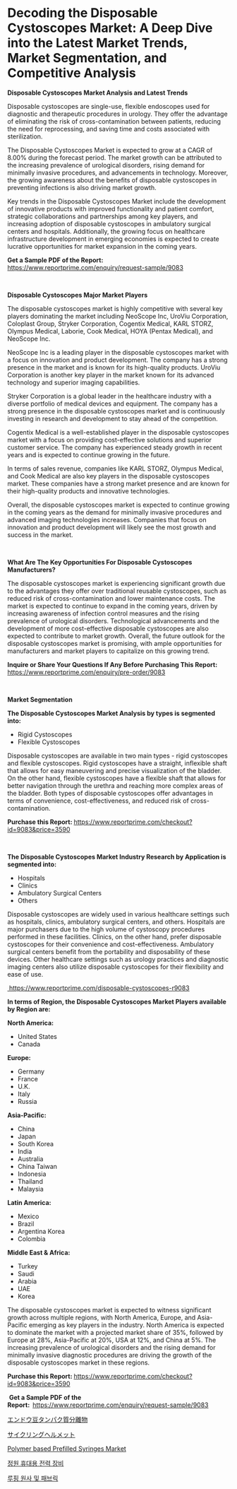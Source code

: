 <p><h1>Decoding the Disposable Cystoscopes Market: A Deep Dive into the Latest Market Trends, Market Segmentation, and Competitive Analysis</h1></p><p><strong>Disposable Cystoscopes Market Analysis and Latest Trends</strong></p>
<p><p>Disposable cystoscopes are single-use, flexible endoscopes used for diagnostic and therapeutic procedures in urology. They offer the advantage of eliminating the risk of cross-contamination between patients, reducing the need for reprocessing, and saving time and costs associated with sterilization.</p><p>The Disposable Cystoscopes Market is expected to grow at a CAGR of 8.00% during the forecast period. The market growth can be attributed to the increasing prevalence of urological disorders, rising demand for minimally invasive procedures, and advancements in technology. Moreover, the growing awareness about the benefits of disposable cystoscopes in preventing infections is also driving market growth.</p><p>Key trends in the Disposable Cystoscopes Market include the development of innovative products with improved functionality and patient comfort, strategic collaborations and partnerships among key players, and increasing adoption of disposable cystoscopes in ambulatory surgical centers and hospitals. Additionally, the growing focus on healthcare infrastructure development in emerging economies is expected to create lucrative opportunities for market expansion in the coming years.</p></p>
<p><strong>Get a Sample PDF of the Report:&nbsp;</strong> <a href="https://www.reportprime.com/enquiry/request-sample/9083">https://www.reportprime.com/enquiry/request-sample/9083</a></p>
<p>&nbsp;</p>
<p><strong>Disposable Cystoscopes Major Market Players</strong></p>
<p><p>The disposable cystoscopes market is highly competitive with several key players dominating the market including NeoScope Inc, UroViu Corporation, Coloplast Group, Stryker Corporation, Cogentix Medical, KARL STORZ, Olympus Medical, Laborie, Cook Medical, HOYA (Pentax Medical), and NeoScope Inc.</p><p>NeoScope Inc is a leading player in the disposable cystoscopes market with a focus on innovation and product development. The company has a strong presence in the market and is known for its high-quality products. UroViu Corporation is another key player in the market known for its advanced technology and superior imaging capabilities.</p><p>Stryker Corporation is a global leader in the healthcare industry with a diverse portfolio of medical devices and equipment. The company has a strong presence in the disposable cystoscopes market and is continuously investing in research and development to stay ahead of the competition.</p><p>Cogentix Medical is a well-established player in the disposable cystoscopes market with a focus on providing cost-effective solutions and superior customer service. The company has experienced steady growth in recent years and is expected to continue growing in the future.</p><p>In terms of sales revenue, companies like KARL STORZ, Olympus Medical, and Cook Medical are also key players in the disposable cystoscopes market. These companies have a strong market presence and are known for their high-quality products and innovative technologies.</p><p>Overall, the disposable cystoscopes market is expected to continue growing in the coming years as the demand for minimally invasive procedures and advanced imaging technologies increases. Companies that focus on innovation and product development will likely see the most growth and success in the market.</p></p>
<p>&nbsp;</p>
<p><strong>What Are The Key Opportunities For Disposable Cystoscopes Manufacturers?</strong></p>
<p><p>The disposable cystoscopes market is experiencing significant growth due to the advantages they offer over traditional reusable cystoscopes, such as reduced risk of cross-contamination and lower maintenance costs. The market is expected to continue to expand in the coming years, driven by increasing awareness of infection control measures and the rising prevalence of urological disorders. Technological advancements and the development of more cost-effective disposable cystoscopes are also expected to contribute to market growth. Overall, the future outlook for the disposable cystoscopes market is promising, with ample opportunities for manufacturers and market players to capitalize on this growing trend.</p></p>
<p><strong>Inquire or Share Your Questions If Any Before Purchasing This Report:</strong> <a href="https://www.reportprime.com/enquiry/pre-order/9083">https://www.reportprime.com/enquiry/pre-order/9083</a></p>
<p>&nbsp;</p>
<p><strong>Market Segmentation</strong></p>
<p><strong>The Disposable Cystoscopes Market Analysis by types is segmented into:</strong></p>
<p><ul><li>Rigid Cystoscopes</li><li>Flexible Cystoscopes</li></ul></p>
<p><p>Disposable cystoscopes are available in two main types - rigid cystoscopes and flexible cystoscopes. Rigid cystoscopes have a straight, inflexible shaft that allows for easy maneuvering and precise visualization of the bladder. On the other hand, flexible cystoscopes have a flexible shaft that allows for better navigation through the urethra and reaching more complex areas of the bladder. Both types of disposable cystoscopes offer advantages in terms of convenience, cost-effectiveness, and reduced risk of cross-contamination.</p></p>
<p><strong>Purchase this Report:&nbsp;</strong><a href="https://www.reportprime.com/checkout?id=9083&price=3590">https://www.reportprime.com/checkout?id=9083&price=3590</a></p>
<p>&nbsp;</p>
<p><strong>The Disposable Cystoscopes Market Industry Research by Application is segmented into:</strong></p>
<p><ul><li>Hospitals</li><li>Clinics</li><li>Ambulatory Surgical Centers</li><li>Others</li></ul></p>
<p><p>Disposable cystoscopes are widely used in various healthcare settings such as hospitals, clinics, ambulatory surgical centers, and others. Hospitals are major purchasers due to the high volume of cystoscopy procedures performed in these facilities. Clinics, on the other hand, prefer disposable cystoscopes for their convenience and cost-effectiveness. Ambulatory surgical centers benefit from the portability and disposability of these devices. Other healthcare settings such as urology practices and diagnostic imaging centers also utilize disposable cystoscopes for their flexibility and ease of use.</p></p>
<p><a href="https://www.reportprime.com/disposable-cystoscopes-r9083">&nbsp;https://www.reportprime.com/disposable-cystoscopes-r9083</a></p>
<p><strong>In terms of Region, the Disposable Cystoscopes Market Players available by Region are:</strong></p>
<p>
    <p> <strong> North America: </strong>
        <ul>
            <li>United States</li>
            <li>Canada</li>
        </ul>
        </p> 
    <p> <strong> Europe: </strong>
        <ul>
            <li>Germany</li>
            <li>France</li>
            <li>U.K.</li>
            <li>Italy</li>
            <li>Russia</li>
        </ul>
        </p> 
    <p> <strong> Asia-Pacific: </strong>
        <ul>
            <li>China</li>
            <li>Japan</li>
            <li>South Korea</li>
            <li>India</li>
            <li>Australia</li>
            <li>China Taiwan</li>
            <li>Indonesia</li>
            <li>Thailand</li>
            <li>Malaysia</li>
        </ul>
        </p> 
    <p> <strong> Latin America: </strong>
        <ul>
            <li>Mexico</li>
            <li>Brazil</li>
            <li>Argentina Korea</li>
            <li>Colombia</li>
        </ul>
        </p> 
    <p> <strong> Middle East & Africa: </strong>
        <ul>
            <li>Turkey</li>
            <li>Saudi</li>
            <li>Arabia</li>
            <li>UAE</li>
            <li>Korea</li>
        </ul>
    </p>
    </p>
<p><p>The disposable cystoscopes market is expected to witness significant growth across multiple regions, with North America, Europe, and Asia-Pacific emerging as key players in the industry. North America is expected to dominate the market with a projected market share of 35%, followed by Europe at 28%, Asia-Pacific at 20%, USA at 12%, and China at 5%. The increasing prevalence of urological disorders and the rising demand for minimally invasive diagnostic procedures are driving the growth of the disposable cystoscopes market in these regions.</p></p>
<p><strong>Purchase this Report: </strong><a href="https://www.reportprime.com/checkout?id=9083&price=3590">https://www.reportprime.com/checkout?id=9083&price=3590</a></p>
<p>&nbsp;<strong>Get a Sample PDF of the Report:&nbsp;&nbsp;</strong><a href="https://www.reportprime.com/enquiry/request-sample/9083">https://www.reportprime.com/enquiry/request-sample/9083</a></p>
<p><strong></strong></p>
<p><p><a href="https://github.com/LeoraEber/Market-Research-Report-List-1/blob/main/148712478245.md">エンドウ豆タンパク質分離物</a></p><p><a href="https://github.com/tubbs463/Market-Research-Report-List-2/blob/main/709827878239.md">サイクリングヘルメット</a></p><p><a href="https://github.com/goodweq44/Market-Research-Report-List-1/blob/main/polymer-based-prefilled-syringes-market.md">Polymer based Prefilled Syringes Market</a></p><p><a href="https://github.com/alpinestartsekian/Market-Research-Report-List-1/blob/main/7380809100023.md">정원 휴대용 전력 장비</a></p><p><a href="https://github.com/muchswr/Market-Research-Report-List-1/blob/main/3624999100024.md">루핑 원사 및 패브릭</a></p></p>